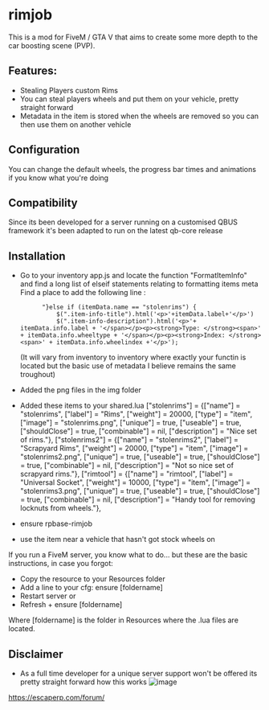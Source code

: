 # rimjob

This is a mod for FiveM / GTA V that aims to create some more depth to the car boosting scene (PVP).

## Features:
* Stealing Players custom Rims
* You can steal players wheels and put them on your vehicle, pretty straight forward
* Metadata in the item is stored when the wheels  are removed so you can then use them on another vehicle


## Configuration

You can change the default wheels, the progress bar times and animations if you know what you're doing

## Compatibility
Since its been developed for a server running on a customised QBUS framework it's been adapted to run on the latest qb-core release


## Installation
* Go to your inventory app.js and locate the function "FormatItemInfo" and find a long list of elseif statements relating to formatting items meta
    Find a place to add the following line :

            "}else if (itemData.name == "stolenrims") {
                $(".item-info-title").html('<p>'+itemData.label+'</p>')
                $(".item-info-description").html('<p>'+ itemData.info.label + '</span></p><p><strong>Type: </strong><span>' + itemData.info.wheeltype + '</span></p><p><strong>Index: </strong><span>' + itemData.info.wheelindex +'</p>');
            
    (It will vary from inventory to inventory where exactly your functin is located but the basic use of metadata I believe remains the same troughout)
* Added the png files in the img folder
* Added these items to your shared.lua
	["stolenrims"] 					 = {["name"] = "stolenrims", 					["label"] = "Rims", 					["weight"] = 20000, 	["type"] = "item", 		["image"] = "stolenrims.png", 			["unique"] = true, 		["useable"] = true, 	["shouldClose"] = true,	   ["combinable"] = nil,   ["description"] = "Nice set of rims."},
	["stolenrims2"] 				 = {["name"] = "stolenrims2", 					["label"] = "Scrapyard Rims", 			["weight"] = 20000, 	["type"] = "item", 		["image"] = "stolenrims2.png", 			["unique"] = true, 		["useable"] = true, 	["shouldClose"] = true,	   ["combinable"] = nil,   ["description"] = "Not so nice set of scrapyard rims."},
	["rimtool"] 					 = {["name"] = "rimtool", 						["label"] = "Universal Socket", 		["weight"] = 10000, 	["type"] = "item", 		["image"] = "stolenrims3.png", 			["unique"] = true, 		["useable"] = true, 	["shouldClose"] = true,	   ["combinable"] = nil,   ["description"] = "Handy tool for removing locknuts from wheels."},
  
* ensure rpbase-rimjob
* use the item near a vehicle that hasn't got stock wheels on


If you run a FiveM server, you know what to do... but these are the basic instructions, in case you forgot:

* Copy the resource to your Resources folder
* Add a line to your cfg: ensure [foldername]
* Restart server or
* Refresh + ensure [foldername]

Where [foldername] is the folder in Resources where the .lua files are located.


## Disclaimer
* As a full time developer for a unique server support won't be offered its pretty straight forward how this works
![image](https://i.imgur.com/ZlTU4Bk.jpeg)

https://escaperp.com/forum/
